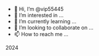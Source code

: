 - 👋 Hi, I’m @vip55445
- 👀 I’m interested in ...
- 🌱 I’m currently learning ...
- 💞️ I’m looking to collaborate on ...
- 📫 How to reach me ...

<!---
vip55445/vip55445 is a ✨ special ✨ repository because its `README.md` (this file) appears on your GitHub profile.
You can click the Preview link to take a look at your changes.
---> 2024
